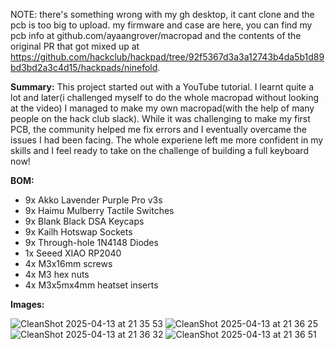 NOTE: there's something wrong with my gh desktop, it cant clone and the pcb is too big to upload. my firmware and case are here, you can find my pcb info at github.com/ayaangrover/macropad and the contents of the original PR that got mixed up at https://github.com/hackclub/hackpad/tree/92f5367d3a3a12743b4da5b1d89bd3bd2a3c4d15/hackpads/ninefold. 


**Summary:** This project started out with a YouTube tutorial. I learnt quite a lot and later(i challenged myself to do the whole macropad without looking at the video) I managed to make my own macropad(with the help of many people on the hack club slack). While it was challenging to make my first PCB, the community helped me fix errors and I eventually overcame the issues I had been facing. The whole experiene left me more confident in my skills and I feel ready to take on the challenge of building a full keyboard now!


**BOM:**
- 9x Akko Lavender Purple Pro v3s
- 9x Haimu Mulberry Tactile Switches
- 9x Blank Black DSA Keycaps
- 9x Kailh Hotswap Sockets
- 9x Through-hole 1N4148 Diodes
- 1x Seeed XIAO RP2040
- 4x M3x16mm screws
- 4x M3 hex nuts
- 4x M3x5mx4mm heatset inserts

**Images:**

![CleanShot 2025-04-13 at 21 35 53](https://github.com/user-attachments/assets/079f2f78-9061-46c8-9047-4b6852ab56a5)
![CleanShot 2025-04-13 at 21 36 25](https://github.com/user-attachments/assets/046b7fe6-fe64-4e39-b528-0810afa4c4a1)
![CleanShot 2025-04-13 at 21 36 32](https://github.com/user-attachments/assets/7cffed9e-31e7-4dd8-ac8a-e099c9785bb3)
![CleanShot 2025-04-13 at 21 36 51](https://github.com/user-attachments/assets/639ec853-47bf-4cd7-a17e-4c0ffec74588)
